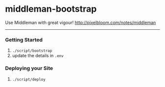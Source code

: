 middleman-bootstrap
===================

Use Middleman with great vigour!
http://pixelbloom.com/notes/middleman

*****

### Getting Started
1. `./script/bootstrap`
2. update the details in `.env`

### Deploying your Site
1. `./script/deploy`
